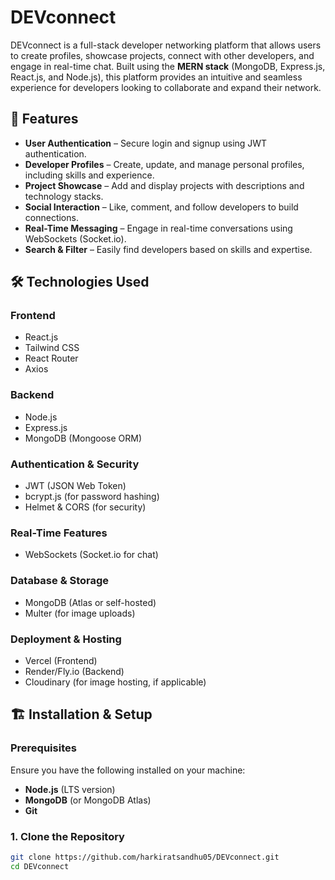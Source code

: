 # DEVconnect

DEVconnect is a full-stack developer networking platform that allows users to create profiles, showcase projects, connect with other developers, and engage in real-time chat. Built using the **MERN stack** (MongoDB, Express.js, React.js, and Node.js), this platform provides an intuitive and seamless experience for developers looking to collaborate and expand their network.

## 🚀 Features

- **User Authentication** – Secure login and signup using JWT authentication.
- **Developer Profiles** – Create, update, and manage personal profiles, including skills and experience.
- **Project Showcase** – Add and display projects with descriptions and technology stacks.
- **Social Interaction** – Like, comment, and follow developers to build connections.
- **Real-Time Messaging** – Engage in real-time conversations using WebSockets (Socket.io).
- **Search & Filter** – Easily find developers based on skills and expertise.

## 🛠️ Technologies Used

### **Frontend**
- React.js
- Tailwind CSS
- React Router
- Axios

### **Backend**
- Node.js
- Express.js
- MongoDB (Mongoose ORM)

### **Authentication & Security**
- JWT (JSON Web Token)
- bcrypt.js (for password hashing)
- Helmet & CORS (for security)

### **Real-Time Features**
- WebSockets (Socket.io for chat)

### **Database & Storage**
- MongoDB (Atlas or self-hosted)
- Multer (for image uploads)

### **Deployment & Hosting**
- Vercel (Frontend)
- Render/Fly.io (Backend)
- Cloudinary (for image hosting, if applicable)

## 🏗️ Installation & Setup

### **Prerequisites**
Ensure you have the following installed on your machine:
- **Node.js** (LTS version)
- **MongoDB** (or MongoDB Atlas)
- **Git**

### **1. Clone the Repository**
```sh
git clone https://github.com/harkiratsandhu05/DEVconnect.git
cd DEVconnect
